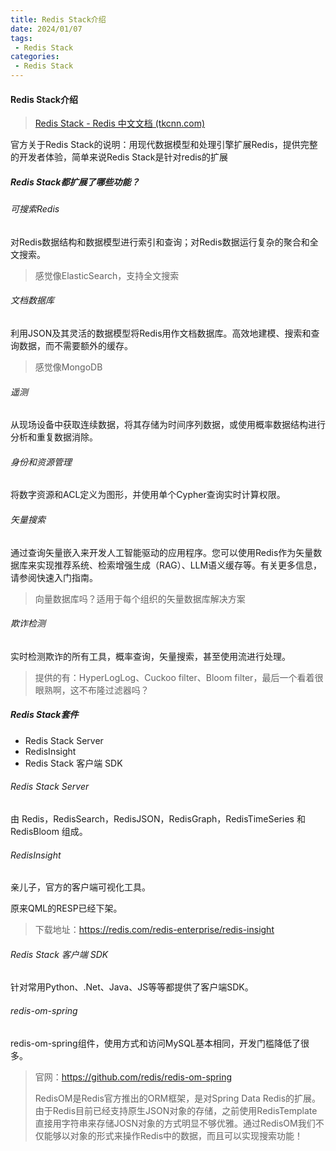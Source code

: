 ```yaml
---
title: Redis Stack介绍
date: 2024/01/07
tags:
 - Redis Stack
categories: 
 - Redis Stack
---
```




#### Redis Stack介绍

> [Redis Stack - Redis 中文文档 (tkcnn.com)](https://www.tkcnn.com/redis/Redis-Stack.html)

官方关于Redis Stack的说明：用现代数据模型和处理引擎扩展Redis，提供完整的开发者体验，简单来说Redis Stack是针对redis的扩展

##### Redis Stack都扩展了哪些功能？

###### 可搜索Redis

对Redis数据结构和数据模型进行索引和查询；对Redis数据运行复杂的聚合和全文搜索。

> 感觉像ElasticSearch，支持全文搜索

###### 文档数据库

利用JSON及其灵活的数据模型将Redis用作文档数据库。高效地建模、搜索和查询数据，而不需要额外的缓存。

> 感觉像MongoDB

###### 遥测

从现场设备中获取连续数据，将其存储为时间序列数据，或使用概率数据结构进行分析和重复数据消除。

###### 身份和资源管理

将数字资源和ACL定义为图形，并使用单个Cypher查询实时计算权限。

###### 矢量搜索

通过查询矢量嵌入来开发人工智能驱动的应用程序。您可以使用Redis作为矢量数据库来实现推荐系统、检索增强生成（RAG）、LLM语义缓存等。有关更多信息，请参阅快速入门指南。

> 向量数据库吗？适用于每个组织的矢量数据库解决方案

###### 欺诈检测

实时检测欺诈的所有工具，概率查询，矢量搜索，甚至使用流进行处理。

> 提供的有：HyperLogLog、Cuckoo filter、Bloom filter，最后一个看着很眼熟啊，这不布隆过滤器吗？



##### Redis Stack套件

- Redis Stack Server
- RedisInsight
- Redis Stack 客户端 SDK

###### Redis Stack Server

由 Redis，RedisSearch，RedisJSON，RedisGraph，RedisTimeSeries 和 RedisBloom 组成。

###### RedisInsight

亲儿子，官方的客户端可视化工具。

原来QML的RESP已经下架。

> 下载地址：https://redis.com/redis-enterprise/redis-insight

###### Redis Stack 客户端 SDK

针对常用Python、.Net、Java、JS等等都提供了客户端SDK。

###### redis-om-spring

redis-om-spring组件，使用方式和访问MySQL基本相同，开发门槛降低了很多。

> 官网：https://github.com/redis/redis-om-spring
>
> RedisOM是Redis官方推出的ORM框架，是对Spring Data Redis的扩展。由于Redis目前已经支持原生JSON对象的存储，之前使用RedisTemplate直接用字符串来存储JOSN对象的方式明显不够优雅。通过RedisOM我们不仅能够以对象的形式来操作Redis中的数据，而且可以实现搜索功能！




